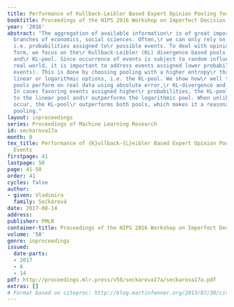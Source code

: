 ```yaml
---
title: Performance of Kullback-Leibler Based Expert Opinion Pooling for Unlikely Events
booktitle: Proceedings of the NIPS 2016 Workshop on Imperfect Decision Makers
year: '2016'
abstract: "The aggregation of available information\r is of great importance in many
  branches of economics, social sciences. Often,\r we can only rely on experts’ opinions,
  i.e. probabilities assigned to\r possible events. To deal with opinions in probabilistic
  form, we focus on the\r Kullback-Leibler (KL) divergence based pools: linear, logarithmic
  and\r KL-pool. Since occurrence of events is subject to random influences of the\r
  real world, it is important to address events assigned lower probabilities\r (unlikely
  events). This is done by choosing pooling with a higher entropy\r than standard
  linear or logarithmic options, i.e. the KL-pool. We show how\r well the mentioned
  pools perform on real data using absolute error,\r KL-divergence and quadratic reward.
  In cases favoring events assigned higher\r probabilities, the KL-pool performs similarly
  to the linear pool and\r outperforms the logarithmic pool. When unlikely events
  occur, the KL-pool\r outperforms both pools, which makes it a reasonable way of
  pooling."
layout: inproceedings
series: Proceedings of Machine Learning Research
id: seckarova17a
month: 0
tex_title: Performance of {K}ullback-{L}eibler Based Expert Opinion Pooling for Unlikely
  Events
firstpage: 41
lastpage: 50
page: 41-50
order: 41
cycles: false
author:
- given: Vladimı́ra
  family: Sečkárová
date: 2017-08-14
address: 
publisher: PMLR
container-title: Proceedings of the NIPS 2016 Workshop on Imperfect Decision Makers
volume: '58'
genre: inproceedings
issued:
  date-parts:
  - 2017
  - 8
  - 14
pdf: http://proceedings.mlr.press/v58/seckarova17a/seckarova17a.pdf
extras: []
# Format based on citeproc: http://blog.martinfenner.org/2013/07/30/citeproc-yaml-for-bibliographies/
---
```

